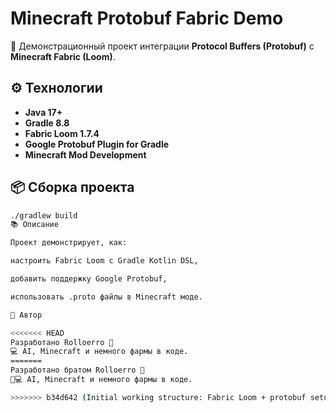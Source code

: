# Minecraft Protobuf Fabric Demo

🧩 Демонстрационный проект интеграции **Protocol Buffers (Protobuf)** с **Minecraft Fabric (Loom)**.

## ⚙️ Технологии

- **Java 17+**
- **Gradle 8.8**
- **Fabric Loom 1.7.4**
- **Google Protobuf Plugin for Gradle**
- **Minecraft Mod Development**

## 📦 Сборка проекта

```bash
./gradlew build
📚 Описание

Проект демонстрирует, как:

настроить Fabric Loom с Gradle Kotlin DSL,

добавить поддержку Google Protobuf,

использовать .proto файлы в Minecraft моде.

🧠 Автор

<<<<<<< HEAD
Разработано Rolloerro 👊
💻 AI, Minecraft и немного фармы в коде.
=======
Разработано братом Rolloerro 👊
💊💻 AI, Minecraft и немного фармы в коде.

>>>>>>> b34d642 (Initial working structure: Fabric Loom + protobuf setup)




